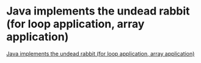 # Java implements the undead rabbit (for loop application, array application)
[Java implements the undead rabbit (for loop application, array application)](https://aiwithcloud.com/2022/09/16/java_implements_the_undead_rabbit_for_loop_application_array_application/)